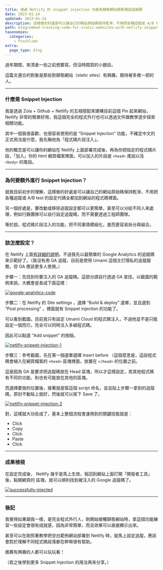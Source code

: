 ```yaml
---
title: 透過 Netlify 的 snippet injection 功能為靜態網站輕鬆埋設追蹤碼
date: 2023-01-24
updated: 2023-01-24
description: 這樣做的好處是可以讓自己的網站原始碼保持乾淨，不用把各種追蹤或 A/B test 的設定代碼全都加到網站的程式碼裡面。
path: blog/embed-tracking-code-for-static-websites-with-netlify-snippet-injection-feature
taxonomies:
  categories: 
    - Pinchlime
extra:
  page_type: blog
---
```


過年期間，來清倉一些之前想要寫，但沒時間寫的小題目。

這篇文適合的對象是那些對靜態網站（static sites）有興趣，期待被多推一把的人。

<!-- more -->
---

### 什麼是 Snippet Injection

我是透過 Zola \+ Github \+ Netlify 的互相搭配來建構目前這個 Pin 起來網站，Netlify 非常的簡單好用，我這個完全的程式外行也可以透過文件跟教學逐步探索相關功能。

其中一個我很喜歡、也很容易使用的是 “Snippet Injection” 功能，不確定中文的正式用法是什麼，我先稱他為「程式碼片段注入」。

他的概念是可以讓你的網站在 Netlify 上面部署完成後，再為你把指定的程式碼片段，「加入」你的 html 網頁檔案裡面，可以加入的片段是 `<head>` 尾段以及 `<body>` 的尾段。

---

### 為何要額外進行 Snippet Injection？

就我目前初步的理解，這樣做的好處是可以讓自己的網站原始碼保持乾淨，不用把各種追蹤或 A/B test 的設定代碼全都加到網站的程式碼裡面。

另一個好處是，要改動或移除追蹤設定都可以更簡單，甚至可以分給不同人來處理，例如行銷團隊可以自行設定追蹤碼，而不需要透過工程師團隊。

等於說，程式碼片段注入的功能，把不同事情模組化，進而更容易拆分與組合。

---

### 該怎麼設定？

在 Netlify 上面[有詳細的說明](https://docs.netlify.com/site-deploys/post-processing/snippet-injection/)，不過我先以最簡單的 Google Analytics 的追蹤碼來示範好了。（我沒有用 GA 追蹤，目前是使用 Umami 這個主打隱私的追蹤服務，但 GA 應該更多人使用。）

步驟一：先找到你要注入的 GA 追蹤碼。這部分請自行透過 GA 查找，以截圖的範例來說，大概會是長成下面這樣：


<a href="https://pinchlime-screenshots.s3.ap-northeast-1.amazonaws.com/google-analytics-code_JeKjzs.webp" data-fancybox data-caption="google-analytics-code">
  <img src="https://pinchlime-screenshots.s3.ap-northeast-1.amazonaws.com/google-analytics-code_JeKjzs.webp" loading="lazy" alt="google-analytics-code" align="center" />
</a>

步驟二：在 Netifly 的 Site settings ，選擇 “Build & deploy” 選單，並且選到 “Post processing” ，裡面就有 Snippet injection 的功能了。

可以看到截圖，目前我只有設定 Umami Cloud 的程式碼注入，不過他並不是只能設定一個而已，完全可以同時注入多組程式碼。

因此可以點選 “Add snippet” 的按鈕。

<a href="https://pinchlime-screenshots.s3.ap-northeast-1.amazonaws.com/netlify-snippet-injection-1_VHYwHh.webp" data-fancybox data-caption="netlify-snippet-injection-1">
  <img src="https://pinchlime-screenshots.s3.ap-northeast-1.amazonaws.com/netlify-snippet-injection-1_VHYwHh.webp" loading="lazy" alt="netlify-snippet-injection-1" align="center" />
</a>

步驟三：參考截圖，先在第一個選單選擇 Insert before </head> （這個意思是，這段程式碼會植入在網頁檔案的 `<head>` 區塊裡面，放置在 `</head>` 的位置之前。

這是因為 GA 是要求把追蹤碼放在 Head 區塊，所以才這樣設定，若其他程式碼有不同的功能，則也有可能放在其他的區塊。

而選擇要放的位置後，接著就是幫這個 script 命名，並且貼上步驟一拿到的追蹤碼，原封不動貼上就好，然後就可以按下 Save 了。

<a href="https://pinchlime-screenshots.s3.ap-northeast-1.amazonaws.com/netlify-snippet-injection-2_Kawvpq.webp" data-fancybox data-caption="netlify-snippet-injection-2">
  <img src="https://pinchlime-screenshots.s3.ap-northeast-1.amazonaws.com/netlify-snippet-injection-2_Kawvpq.webp" loading="lazy" alt="netlify-snippet-injection-2" align="center" />
</a>

對，這樣就大功告成了，基本上整個流程會運用到的關鍵技能就是：

* Click
* Copy
* Click
* Paste
* Click

---

### 成果檢視

在設定完成後， Netlify 幾乎是馬上生效，我回到網站上面打開「開發者工具」後，點開網頁的 <head> 區塊，就可以順利找到被注入的 Google 追蹤碼了。

<a href="https://pinchlime-screenshots.s3.ap-northeast-1.amazonaws.com/successfully-injected_mYAe6C.webp" data-fancybox data-caption="successfully-injected">
  <img src="https://pinchlime-screenshots.s3.ap-northeast-1.amazonaws.com/successfully-injected_mYAe6C.webp" loading="lazy" alt="successfully-injected" align="center" />
</a>

---

### 後記

我覺得如果跟我一樣，是完全程式外行人，剛開始接觸靜態網站時，拿這個功能練習一些設定會很有成就感，因為非常簡單，而且效果可以直接顯示出來。

甚至可以在剛照著教學把空白範例網站部署到 Netlify 時，就馬上設定追蹤，應該會對於理解不同程式碼段落都在幹嘛很有幫助。

推薦有興趣的人都可以玩玩看！

（若之後學到更多 Snippet Injection 的用法再來分享。）